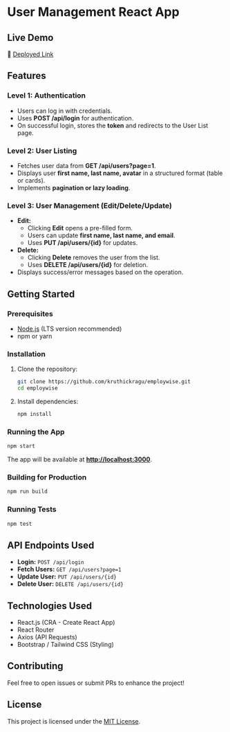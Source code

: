 # User Management React App

## **Live Demo**
🔗 [Deployed Link](https://lively-nougat-ad03c7.netlify.app/)

## **Features**

### **Level 1: Authentication**
- Users can log in with credentials.
- Uses **POST /api/login** for authentication.
- On successful login, stores the **token** and redirects to the User List page.

### **Level 2: User Listing**
- Fetches user data from **GET /api/users?page=1**.
- Displays user **first name, last name, avatar** in a structured format (table or cards).
- Implements **pagination or lazy loading**.

### **Level 3: User Management (Edit/Delete/Update)**
- **Edit:**
  - Clicking **Edit** opens a pre-filled form.
  - Users can update **first name, last name, and email**.
  - Uses **PUT /api/users/{id}** for updates.
- **Delete:**
  - Clicking **Delete** removes the user from the list.
  - Uses **DELETE /api/users/{id}** for deletion.
- Displays success/error messages based on the operation.

## **Getting Started**

### **Prerequisites**
- [Node.js](https://nodejs.org/) (LTS version recommended)
- npm or yarn

### **Installation**
1. Clone the repository:
   ```bash
   git clone https://github.com/kruthickragu/employwise.git
   cd employwise
   ```
2. Install dependencies:
   ```bash
   npm install
   ```

### **Running the App**
```bash
npm start
```
The app will be available at **[http://localhost:3000](http://localhost:3000/)**.

### **Building for Production**
```bash
npm run build
```

### **Running Tests**
```bash
npm test
```

## **API Endpoints Used**
- **Login:** `POST /api/login`
- **Fetch Users:** `GET /api/users?page=1`
- **Update User:** `PUT /api/users/{id}`
- **Delete User:** `DELETE /api/users/{id}`

## **Technologies Used**
- React.js (CRA - Create React App)
- React Router
- Axios (API Requests)
- Bootstrap / Tailwind CSS (Styling)

## **Contributing**
Feel free to open issues or submit PRs to enhance the project!

## **License**
This project is licensed under the [MIT License](LICENSE).

